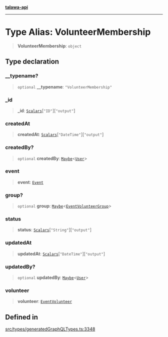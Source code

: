 [**talawa-api**](../../../README.md)

***

# Type Alias: VolunteerMembership

> **VolunteerMembership**: `object`

## Type declaration

### \_\_typename?

> `optional` **\_\_typename**: `"VolunteerMembership"`

### \_id

> **\_id**: [`Scalars`](Scalars.md)\[`"ID"`\]\[`"output"`\]

### createdAt

> **createdAt**: [`Scalars`](Scalars.md)\[`"DateTime"`\]\[`"output"`\]

### createdBy?

> `optional` **createdBy**: [`Maybe`](Maybe.md)\<[`User`](User.md)\>

### event

> **event**: [`Event`](Event.md)

### group?

> `optional` **group**: [`Maybe`](Maybe.md)\<[`EventVolunteerGroup`](EventVolunteerGroup.md)\>

### status

> **status**: [`Scalars`](Scalars.md)\[`"String"`\]\[`"output"`\]

### updatedAt

> **updatedAt**: [`Scalars`](Scalars.md)\[`"DateTime"`\]\[`"output"`\]

### updatedBy?

> `optional` **updatedBy**: [`Maybe`](Maybe.md)\<[`User`](User.md)\>

### volunteer

> **volunteer**: [`EventVolunteer`](EventVolunteer.md)

## Defined in

[src/types/generatedGraphQLTypes.ts:3348](https://github.com/Suyash878/talawa-api/blob/e4413cec641a837926071678fed3c7f67234e31e/src/types/generatedGraphQLTypes.ts#L3348)
